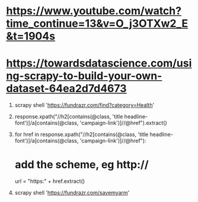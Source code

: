# https://www.youtube.com/watch?time_continue=13&v=O_j3OTXw2_E&t=1904s
# https://towardsdatascience.com/using-scrapy-to-build-your-own-dataset-64ea2d7d4673

1. scrapy shell 'https://fundrazr.com/find?category=Health'

2. response.xpath("//h2[contains(@class, 'title headline-font')]/a[contains(@class, 'campaign-link')]//@href").extract()

3. for href in response.xpath("//h2[contains(@class, 'title headline-font')]/a[contains(@class, 'campaign-link')]//@href"):
	# add the scheme, eg http://
	url  = "https:" + href.extract() 

4. scrapy shell 'https://fundrazr.com/savemyarm'